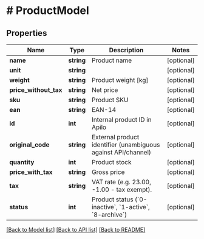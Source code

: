 # # ProductModel

## Properties

Name | Type | Description | Notes
------------ | ------------- | ------------- | -------------
**name** | **string** | Product name | [optional]
**unit** | **string** |  | [optional]
**weight** | **string** | Product weight [kg] | [optional]
**price_without_tax** | **string** | Net price | [optional]
**sku** | **string** | Product SKU | [optional]
**ean** | **string** | EAN-14 | [optional]
**id** | **int** | Internal product ID in Apilo | [optional]
**original_code** | **string** | External product identifier (unambiguous against API/channel) | [optional]
**quantity** | **int** | Product stock | [optional]
**price_with_tax** | **string** | Gross price | [optional]
**tax** | **string** | VAT rate (e.g. 23.00, -1.00 - tax exempt). | [optional]
**status** | **int** | Product status (&#x60;0-inactive&#x60;, &#x60;1-active&#x60;, &#x60;8-archive&#x60;) | [optional]

[[Back to Model list]](../../README.md#models) [[Back to API list]](../../README.md#endpoints) [[Back to README]](../../README.md)
